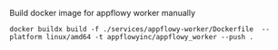 Build docker image for appflowy worker manually

```shell
docker buildx build -f ./services/appflowy-worker/Dockerfile  --platform linux/amd64 -t appflowyinc/appflowy_worker --push .
```
